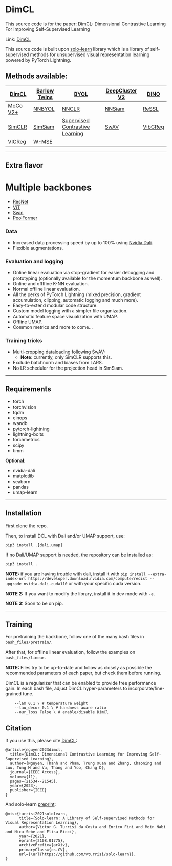 # DimCL 

This source code is for the paper: DimCL: Dimensional Contrastive Learning For Improving Self-Supervised Learning

Link: [DimCL](https://arxiv.org/abs/2103.03230)

This source code is built upon [solo-learn](https://github.com/vturrisi/solo-learn) library which is a library of self-supervised methods for unsupervised visual representation learning powered by PyTorch Lightning.



## Methods available:
| [DimCL](https://arxiv.org/abs/2103.03230) | [Barlow Twins](https://arxiv.org/abs/2103.03230) |[BYOL](https://arxiv.org/abs/2006.07733) |  [DeepCluster V2](https://arxiv.org/abs/2006.09882) |  [DINO](https://arxiv.org/abs/2104.14294) |
|--------|-------|---------------|---------------|--------------|
| [MoCo V2+](https://arxiv.org/abs/2003.04297) | [NNBYOL](https://arxiv.org/abs/2104.14548) | [NNCLR](https://arxiv.org/abs/2104.14548) | [NNSiam](https://arxiv.org/abs/2104.14548) | [ReSSL](https://arxiv.org/abs/2107.09282) |
| [SimCLR](https://arxiv.org/abs/2002.05709) | [SimSiam](https://arxiv.org/abs/2011.10566) | [Supervised Contrastive Learning](https://arxiv.org/abs/2004.11362) | [SwAV](https://arxiv.org/abs/2006.09882) | [VIbCReg](https://arxiv.org/abs/2109.00783) |
| [VICReg](https://arxiv.org/abs/2105.04906) | [W-MSE](https://arxiv.org/abs/2007.06346) | | | |

---

## Extra flavor

# Multiple backbones
* [ResNet](https://arxiv.org/abs/1512.03385)
* [ViT](https://arxiv.org/abs/2010.11929)
* [Swin](https://arxiv.org/abs/2103.14030)
* [PoolFormer](https://arxiv.org/abs/2111.11418)

### Data
* Increased data processing speed by up to 100% using [Nvidia Dali](https://github.com/NVIDIA/DALI).
* Flexible augmentations.

### Evaluation and logging
* Online linear evaluation via stop-gradient for easier debugging and prototyping (optionally available for the momentum backbone as well).
* Online and offlfine K-NN evaluation.
* Normal offline linear evaluation.
* All the perks of PyTorch Lightning (mixed precision, gradient accumulation, clipping, automatic logging and much more).
* Easy-to-extend modular code structure.
* Custom model logging with a simpler file organization.
* Automatic feature space visualization with UMAP.
* Offline UMAP.
* Common metrics and more to come...

### Training tricks
* Multi-cropping dataloading following [SwAV](https://arxiv.org/abs/2006.09882):
    * **Note**: currently, only SimCLR supports this.
* Exclude batchnorm and biases from LARS.
* No LR scheduler for the projection head in SimSiam.
---
## Requirements

* torch
* torchvision
* tqdm
* einops
* wandb
* pytorch-lightning
* lightning-bolts
* torchmetrics
* scipy
* timm

**Optional**:
* nvidia-dali
* matplotlib
* seaborn
* pandas
* umap-learn

---

## Installation

First clone the repo.

Then, to install DCL with Dali and/or UMAP support, use:
```
pip3 install .[dali,umap]
```

If no Dali/UMAP support is needed, the repository can be installed as:
```
pip3 install .
```

**NOTE:** if you are having trouble with dali, install it with `pip install --extra-index-url https://developer.download.nvidia.com/compute/redist --upgrade nvidia-dali-cuda110` or with your specific cuda version.

**NOTE 2:** If you want to modify the library, install it in dev mode with `-e`.

**NOTE 3:** Soon to be on pip.

---

## Training

For pretraining the backbone, follow one of the many bash files in `bash_files/pretrain/`.

After that, for offline linear evaluation, follow the examples on `bash_files/linear`.

**NOTE:** Files try to be up-to-date and follow as closely as possible the recommended parameters of each paper, but check them before running.

DimCL is a regularizer that can be enabled to provide free performance gain.  In each bash file, adjust DimCL hyper-parameters to incorporate/fine-grained tune.

```
    --lam 0.1 \ # temperature weight
    --tau_decor 0.1 \ # hardness aware ratio
    --our_loss False \ # enable/disable DimCl
```



## Citation
If you use this, please cite [DimCL](https://arxiv.org/abs/2103.03230):
```
@article{nguyen2023dimcl,
  title={DimCL: Dimensional Contrastive Learning for Improving Self-Supervised Learning},
  author={Nguyen, Thanh and Pham, Trung Xuan and Zhang, Chaoning and Luu, Tung M and Vu, Thang and Yoo, Chang D},
  journal={IEEE Access},
  volume={11},
  pages={21534--21545},
  year={2023},
  publisher={IEEE}
}
```

And solo-learn  [preprint](https://arxiv.org/abs/2108.01775v1):
```
@misc{turrisi2021sololearn,
      title={Solo-learn: A Library of Self-supervised Methods for Visual Representation Learning}, 
      author={Victor G. Turrisi da Costa and Enrico Fini and Moin Nabi and Nicu Sebe and Elisa Ricci},
      year={2021},
      eprint={2108.01775},
      archivePrefix={arXiv},
      primaryClass={cs.CV},
      url={\url{https://github.com/vturrisi/solo-learn}},
}
```
